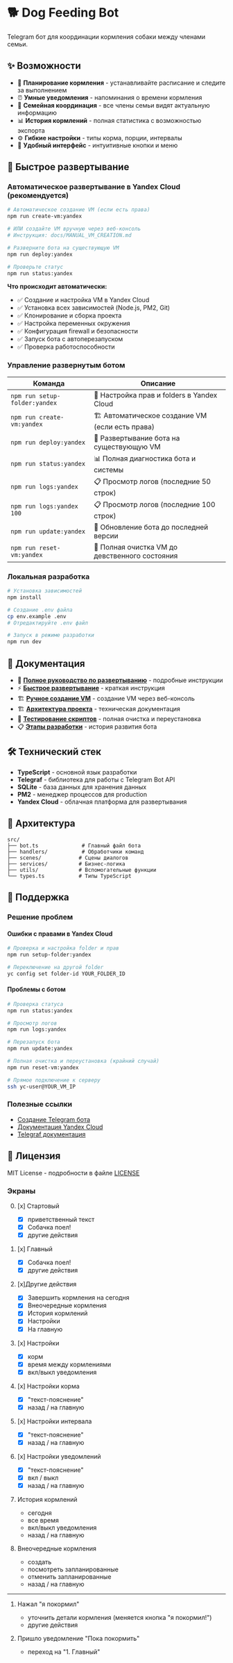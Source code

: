 # 🐕 Dog Feeding Bot

Telegram бот для координации кормления собаки между членами семьи.

## ✨ Возможности

- 📅 **Планирование кормления** - устанавливайте расписание и следите за выполнением
- ⏰ **Умные уведомления** - напоминания о времени кормления
- 👥 **Семейная координация** - все члены семьи видят актуальную информацию
- 📊 **История кормлений** - полная статистика с возможностью экспорта
- ⚙️ **Гибкие настройки** - типы корма, порции, интервалы
- 📱 **Удобный интерфейс** - интуитивные кнопки и меню

## 🚀 Быстрое развертывание

### Автоматическое развертывание в Yandex Cloud (рекомендуется)

```bash
# Автоматическое создание VM (если есть права)
npm run create-vm:yandex

# ИЛИ создайте VM вручную через веб-консоль
# Инструкция: docs/MANUAL_VM_CREATION.md

# Разверните бота на существующую VM
npm run deploy:yandex

# Проверьте статус
npm run status:yandex
```

**Что происходит автоматически:**
- ✅ Создание и настройка VM в Yandex Cloud
- ✅ Установка всех зависимостей (Node.js, PM2, Git)
- ✅ Клонирование и сборка проекта
- ✅ Настройка переменных окружения
- ✅ Конфигурация firewall и безопасности
- ✅ Запуск бота с автоперезапуском
- ✅ Проверка работоспособности

### Управление развернутым ботом

| Команда | Описание |
|---------|----------|
| `npm run setup-folder:yandex` | 📁 Настройка прав и folders в Yandex Cloud |
| `npm run create-vm:yandex` | 🏗️ Автоматическое создание VM (если есть права) |
| `npm run deploy:yandex` | 🚀 Развертывание бота на существующую VM |
| `npm run status:yandex` | 📊 Полная диагностика бота и системы |
| `npm run logs:yandex` | 📋 Просмотр логов (последние 50 строк) |
| `npm run logs:yandex 100` | 📋 Просмотр логов (последние 100 строк) |
| `npm run update:yandex` | 🔄 Обновление бота до последней версии |
| `npm run reset-vm:yandex` | 🧹 Полная очистка VM до девственного состояния |

### Локальная разработка

```bash
# Установка зависимостей
npm install

# Создание .env файла
cp env.example .env
# Отредактируйте .env файл

# Запуск в режиме разработки
npm run dev
```

## 📖 Документация

- 🚀 **[Полное руководство по развертыванию](docs/DEPLOYMENT_GUIDE.md)** - подробные инструкции
- ⚡ **[Быстрое развертывание](QUICK_DEPLOY_YANDEX.md)** - краткая инструкция  
- 🏗️ **[Ручное создание VM](docs/MANUAL_VM_CREATION.md)** - создание VM через веб-консоль
- 🏗️ **[Архитектура проекта](docs/architecture.md)** - техническая документация
- 🧪 **[Тестирование скриптов](docs/FULL_RESET_TEST.md)** - полная очистка и переустановка
- 📋 **[Этапы разработки](docs/stages/)** - история развития бота

## 🛠️ Технический стек

- **TypeScript** - основной язык разработки
- **Telegraf** - библиотека для работы с Telegram Bot API
- **SQLite** - база данных для хранения данных
- **PM2** - менеджер процессов для production
- **Yandex Cloud** - облачная платформа для развертывания

## 🔧 Архитектура

```
src/
├── bot.ts              # Главный файл бота
├── handlers/           # Обработчики команд
├── scenes/            # Сцены диалогов
├── services/          # Бизнес-логика
├── utils/             # Вспомогательные функции
└── types.ts           # Типы TypeScript
```

## 🛟 Поддержка

### Решение проблем

#### Ошибки с правами в Yandex Cloud
```bash
# Проверка и настройка folder и прав
npm run setup-folder:yandex

# Переключение на другой folder
yc config set folder-id YOUR_FOLDER_ID
```

#### Проблемы с ботом
```bash
# Проверка статуса
npm run status:yandex

# Просмотр логов
npm run logs:yandex

# Перезапуск бота
npm run update:yandex

# Полная очистка и переустановка (крайний случай)
npm run reset-vm:yandex

# Прямое подключение к серверу
ssh yc-user@YOUR_VM_IP
```

### Полезные ссылки

- [Создание Telegram бота](https://core.telegram.org/bots#creating-a-new-bot)
- [Документация Yandex Cloud](https://cloud.yandex.ru/docs/)
- [Telegraf документация](https://telegraf.js.org/)

## 📝 Лицензия

MIT License - подробности в файле [LICENSE](LICENSE)

### Экраны

0. [x] Стартовый
   - [x] приветственный текст
   - [x] Собачка поел!
   - [x] другие действия

1. [x] Главный
   - [x] Собачка поел!
   - [x] другие действия
  
2. [x]Другие действия
   - [x] Завершить кормления на сегодня
   - [x] Внеочередные кормления
   - [x] История кормлений
   - [x] Настройки
   - [x] На главную

3. [x] Настройки
   - [x] корм
   - [x] время между кормлениями
   - [x] вкл/выкл уведомления

4. [x] Настройки корма
   - [x] "текст-пояснение"
   - [x] назад / на главную

5. [x] Настройки интервала
   - [x] "текст-пояснение"
   - [x] назад / на главную

6. [x] Настройки уведомлений
   - [x] "текст-пояснение"
   - [x] вкл / выкл
   - [x] назад / на главную

7. История кормлений
   - сегодня
   - все время
   - вкл/выкл уведомления
   - назад / на главную

8. Внеочередные кормления
   - создать 
   - посмотреть запланированные
   - отменить запланированные
   - назад / на главную

----

1. Нажал "я покормил"
   - уточнить детали кормления (меняется кнопка "я покормил!")
   - другие действия
  
2. Пришло уведомление "Пока покормить"
   - переход на "1. Главный" 
